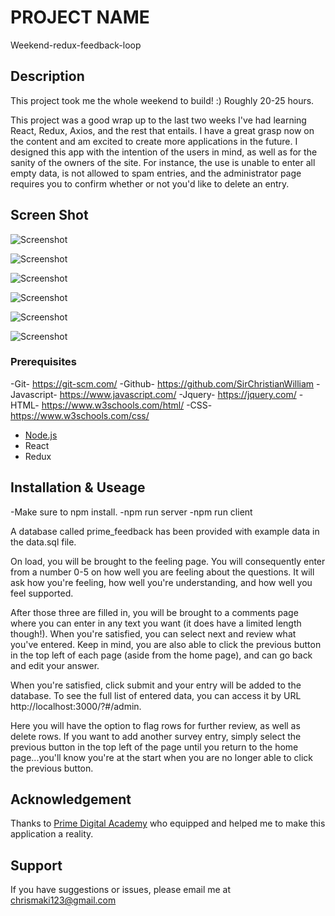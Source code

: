 # PROJECT NAME
Weekend-redux-feedback-loop
## Description

This project took me the whole weekend to build! :) Roughly 20-25 hours.

This project was a good wrap up to the last two weeks I've had learning React, Redux, Axios, and the rest that entails. 
I have a great grasp now on the content and am excited to create more applications in the future. 
I designed this app with the intention of the users in mind, as well as for the sanity of the owners of the site. For instance, the use is unable to enter all empty data, is not allowed to spam entries, and the administrator page requires you to confirm whether or not you'd like to delete an entry. 

## Screen Shot
![Screenshot](feeling.png)

![Screenshot](understanding.png)

![Screenshot](support.png)

![Screenshot](comments.png)

![Screenshot](review.png)

![Screenshot](admin.png)

### Prerequisites

-Git- https://git-scm.com/ 
-Github- https://github.com/SirChristianWilliam -Javascript- https://www.javascript.com/ -Jquery- https://jquery.com/ 
-HTML- https://www.w3schools.com/html/ 
-CSS- https://www.w3schools.com/css/
- [Node.js](https://nodejs.org/en/)
- React
- Redux
## Installation & Useage

-Make sure to npm install. 
-npm run server
-npm run client

A database called prime_feedback has been provided with example data in the data.sql file.

On load, you will be brought to the feeling page.
You will consequently enter from a number 0-5 on how well you are feeling about the questions. It will ask how you're feeling, how well you're understanding, and how well you feel supported.

After those three are filled in, you will be brought to a comments page where you can enter in any text you want (it does have a limited length though!).
When you're satisfied, you can select next and review what you've entered. Keep in mind, you are also able to click the previous button in the top left of each page (aside from the home page), and can go back and edit your answer. 

When you're satisfied, click submit and your entry will be added to the database. To see the full list of entered data, you can access it by URL http://localhost:3000/?#/admin. 

Here you will have the option to flag rows for further review, as well as delete rows. If you want to add another survey entry, simply select the previous button in the top left of the page until you return to the home page...you'll know you're at the start when you are no longer able to click the previous button.

## Acknowledgement
Thanks to [Prime Digital Academy](www.primeacademy.io) who equipped and helped me to make this application a reality.

## Support
If you have suggestions or issues, please email me at [chrismaki123@gmail.com](https://github.com/SirChristianWilliam?tab=repositories)